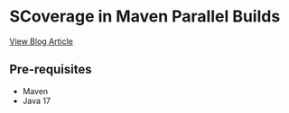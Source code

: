 # SCoverage in Maven Parallel Builds

[View Blog Article](https://nadundesilva.medium.com/scoverage-in-maven-parallel-builds-a00440b03be2)

## Pre-requisites

* Maven
* Java 17
